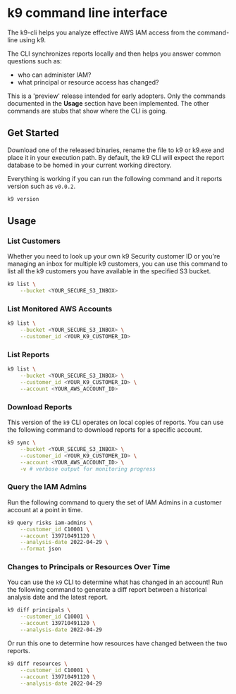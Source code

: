 # k9 command line interface
The k9-cli helps you analyze effective AWS IAM access from the command-line using k9.

The CLI synchronizes reports locally and then helps you answer common questions such as:
                                                
* who can administer IAM?
* what principal or resource access has changed?

This is a 'preview' release intended for early adopters.  Only the commands documented in the **Usage** section have been implemented.  The other commands are stubs that show where the CLI is going. 

## Get Started
Download one of the released binaries, rename the file to k9 or k9.exe and place it in your execution path. By default, the k9 CLI will expect the report database to be homed in your current working directory.

Everything is working if you can run the following command and it reports version such as `v0.0.2`.

```sh
k9 version
```

## Usage

### List Customers

Whether you need to look up your own k9 Security customer ID or you're managing an inbox for multiple k9 customers, you can use this command to list all the k9 customers you have available in the specified S3 bucket.

```sh
k9 list \
    --bucket <YOUR_SECURE_S3_INBOX> 
```

### List Monitored AWS Accounts

```sh
k9 list \
    --bucket <YOUR_SECURE_S3_INBOX> \
    --customer_id <YOUR_K9_CUSTOMER_ID>
```

### List Reports

```sh
k9 list \
    --bucket <YOUR_SECURE_S3_INBOX> \
    --customer_id <YOUR_K9_CUSTOMER_ID> \
    --account <YOUR_AWS_ACCOUNT_ID>
```

### Download Reports

This version of the `k9` CLI operates on local copies of reports. You can use the following command to download reports for a specific account.

```sh
k9 sync \
    --bucket <YOUR_SECURE_S3_INBOX> \
    --customer_id <YOUR_K9_CUSTOMER_ID> \
    --account <YOUR_AWS_ACCOUNT_ID> \
    -v # verbose output for monitoring progress
```

### Query the IAM Admins

Run the following command to query the set of IAM Admins in a customer account at a point in time.

```sh
k9 query risks iam-admins \
    --customer_id C10001 \
    --account 139710491120 \
    --analysis-date 2022-04-29 \
    --format json
```

### Changes to Principals or Resources Over Time

You can use the `k9` CLI to determine what has changed in an account! Run the following command to generate a diff report between a historical analysis date and the latest report.

```sh
k9 diff principals \
    --customer_id C10001 \
    --account 139710491120 \
    --analysis-date 2022-04-29
```

Or run this one to determine how resources have changed between the two reports.

```sh
k9 diff resources \
    --customer_id C10001 \
    --account 139710491120 \
    --analysis-date 2022-04-29
```

